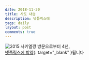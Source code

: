 ```yaml
---
date: 2018-11-30
title: 사도 내습
description: 넷플릭스에
tags: daily
layout: post
comments: true
---
```

![2015](https://lh3.googleusercontent.com/VyA5ivi50Th7upJzf8dyj-0mhyexBXp1_P1bT8tKdLgRgo_tXNncgsaLfetaL39vNoNeaQ2Ldhh4dug7r39vYWCTy4eFgVU843ikgP6J5cvtjoFTMoFYHtDO-_uYT6uPhkF3DzCNGg=w2400)
사키엘쨩 방문으로부터 4년,  
[넷플릭스에 방영](https://youtu.be/UP4z85P16cg){: target="_blank" }됩니다
